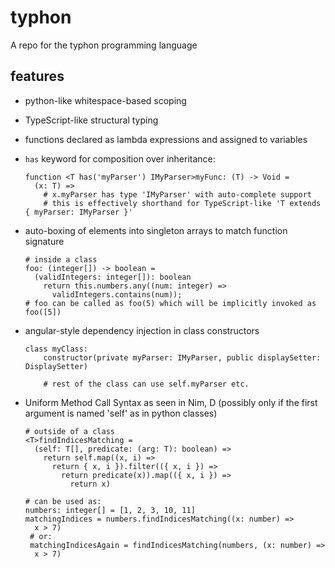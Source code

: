 # typhon
A repo for the typhon programming language


## features
* python-like whitespace-based scoping
* TypeScript-like structural typing
* functions declared as lambda expressions and assigned to variables
* `has` keyword for composition over inheritance:

  ```
  function <T has('myParser') IMyParser>myFunc: (T) -> Void =
    (x: T) =>
      # x.myParser has type 'IMyParser' with auto-complete support
      # this is effectively shorthand for TypeScript-like 'T extends { myParser: IMyParser }'
  ```
* auto-boxing of elements into singleton arrays to match function signature
  
  ```
  # inside a class
  foo: (integer[]) -> boolean =
    (validIntegers: integer[]): boolean
      return this.numbers.any((num: integer) =>
        validIntegers.contains(num));    
  # foo can be called as foo(5) which will be implicitly invoked as foo([5])  
  ```
  
* angular-style dependency injection in class constructors

  ```
  class myClass:
      constructor(private myParser: IMyParser, public displaySetter: DisplaySetter)
      
      # rest of the class can use self.myParser etc.
  ```

* Uniform Method Call Syntax as seen in Nim, D (possibly only if the first argument is named 'self' as in python classes)

  ```
  # outside of a class
  <T>findIndicesMatching =
    (self: T[], predicate: (arg: T): boolean) =>
      return self.map((x, i) =>
        return { x, i }).filter(({ x, i }) =>
          return predicate(x)).map(({ x, i }) =>
            return x)

  # can be used as:
  numbers: integer[] = [1, 2, 3, 10, 11]
  matchingIndices = numbers.findIndicesMatching((x: number) =>
    x > 7)
   # or:
   matchingIndicesAgain = findIndicesMatching(numbers, (x: number) =>
    x > 7)
  ```
